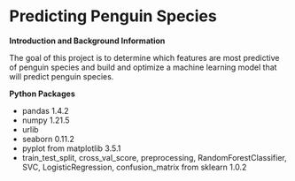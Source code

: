 # Predicting Penguin Species


**Introduction and Background Information**

The goal of this project is to determine which features are most predictive of penguin species and build and optimize a machine learning model that will predict penguin species.

**Python Packages**

- pandas 1.4.2
- numpy 1.21.5
- urlib
- seaborn 0.11.2
- pyplot from matplotlib 3.5.1
- train_test_split, cross_val_score, preprocessing, RandomForestClassifier, SVC, LogisticRegression, confusion_matrix from sklearn 1.0.2

